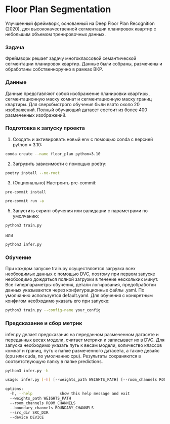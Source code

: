 # Floor Plan Segmentation
Улучшенный фреймворк, основанный на Deep Floor Plan Recognition (2020), для высококачественной сегментации планировок квартир с небольшим объемом тренировочных данных.

### Задача
Фреймворк решает задачу многоклассовой семантической сегментации планировок квартир. Данные были собраны, размечены и обработаны собственноручно в рамках ВКР.

### Данные
Данные представляют собой изображение планировки квартиры, сегментационную маску комнат и сегментационную маску границ квартиры. 
Для сверхбыстрого обучения были взято около 20 изображений. Полный обучающий датасет состоит из более 400 размеченных изображений.

### Подготовка к запуску проекта

1. Создать и активировать новый env с помощью conda с версией python = 3.10:
```bash
conda create --name floor_plan python=3.10
```

2. Загрузить зависимости с помощью poetry:
```bash
poetry install --no-root
```

3. (Опционально) Настроить pre-commit:
```bash
pre-commit install
```
```bash
pre-commit run -a
```

5. Запустить скрипт обучения или валидации с параметрами по умолчанию:
```bash
python3 train.py
```
или
```bash
python3 infer.py
```

### Обучение 
При каждом запуске train.py осуществляется загрузка всех необходимых данных с помощью DVC, поэтому при первом запуске необходимо дождаться полной загрузки в течение нескольких минут.
Все гиперпараметры обучения, детали логирования, предобработки данных указываются через конфигурационные файлы .yaml. По умолчанию используется default.yaml. Для обучения
с конкретным конфигом необходимо указать его при запуске:
```bash
python3 train.py --config-name your_config
```

### Предсказание и сбор метрик 
infer.py делает предсказания на переданном размеченном датасете и переданных весах модели, считает метрики и записывает их в DVC. Для запуска необходимо указать путь к весам модели,
количество классов комнат и границ, путь к папке размеченного датасета, а также девайс (cpu или cuda, по умолчанию cpu). Результаты сохраняются в соответствующую папку в папке predictions.
```bash
python3 infer.py -h

usage: infer.py [-h] [--weights_path WEIGHTS_PATH] [--room_channels ROOM_CHANNELS] [--boundary_channels BOUNDARY_CHANNELS] [--src_dir SRC_DIR] [--device DEVICE]

options:
  -h, --help            show this help message and exit
  --weights_path WEIGHTS_PATH
  --room_channels ROOM_CHANNELS
  --boundary_channels BOUNDARY_CHANNELS
  --src_dir SRC_DIR
  --device DEVICE
```
